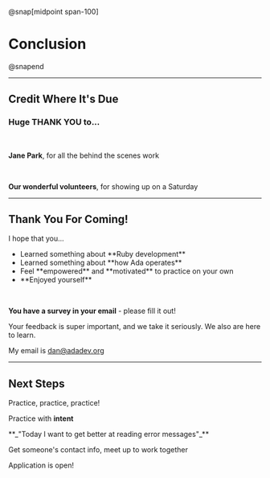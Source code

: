 @snap[midpoint span-100]
# Conclusion
@snapend

---

## Credit Where It's Due

### Huge THANK YOU to...

<br>

**Jane Park**, for all the behind the scenes work

<br>

**Our wonderful volunteers**, for showing up on a Saturday

---

## Thank You For Coming!

I hope that you...

<ul class="small">
<li>Learned something about **Ruby development**</li>
<li>Learned something about **how Ada operates**</li>
<li>Feel **empowered** and **motivated** to practice on your own</li>
<li>**Enjoyed yourself**</li>
</ul>

<br>

**You have a survey in your email** - please fill it out!

<span class="small">Your feedback is super important, and we take it seriously. We also are here to learn.</span>

My email is [dan@adadev.org]()

---

## Next Steps

Practice, practice, practice!

Practice with **intent**

<div class="indent"><p>**_"Today I want to get better at reading error messages"_**</p></div>

Get someone's contact info, meet up to work together

Application is open!
